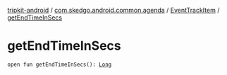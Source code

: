 [tripkit-android](../../index.md) / [com.skedgo.android.common.agenda](../index.md) / [EventTrackItem](index.md) / [getEndTimeInSecs](./get-end-time-in-secs.md)

# getEndTimeInSecs

`open fun getEndTimeInSecs(): `[`Long`](https://kotlinlang.org/api/latest/jvm/stdlib/kotlin/-long/index.html)